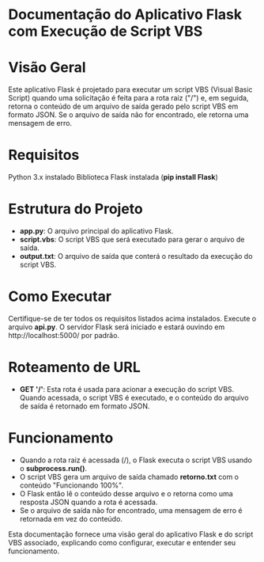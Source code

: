 # Documentação do Aplicativo Flask com Execução de Script VBS

# Visão Geral
Este aplicativo Flask é projetado para executar um script VBS (Visual Basic Script) quando uma solicitação é feita para a rota raiz ("/") e, em seguida, retorna o conteúdo de um arquivo de saída gerado pelo script VBS em formato JSON. Se o arquivo de saída não for encontrado, ele retorna uma mensagem de erro.

# Requisitos
Python 3.x instalado
Biblioteca Flask instalada (**pip install Flask**)

# Estrutura do Projeto
* **app.py**: O arquivo principal do aplicativo Flask.
* **script.vbs**: O script VBS que será executado para gerar o arquivo de saída.
* **output.txt**: O arquivo de saída que conterá o resultado da execução do script VBS.

# Como Executar
Certifique-se de ter todos os requisitos listados acima instalados.
Execute o arquivo **api.py**.
O servidor Flask será iniciado e estará ouvindo em http://localhost:5000/ por padrão.

# Roteamento de URL
* **GET '/'**: Esta rota é usada para acionar a execução do script VBS. Quando acessada, o script VBS é executado, e o conteúdo do arquivo de saída é retornado em formato JSON.

# Funcionamento
* Quando a rota raiz é acessada (/), o Flask executa o script VBS usando o **subprocess.run()**.
* O script VBS gera um arquivo de saída chamado **retorno.txt** com o conteúdo "Funcionando 100%".
* O Flask então lê o conteúdo desse arquivo e o retorna como uma resposta JSON quando a rota é acessada.
* Se o arquivo de saída não for encontrado, uma mensagem de erro é retornada em vez do conteúdo.

Esta documentação fornece uma visão geral do aplicativo Flask e do script VBS associado, explicando como configurar, executar e entender seu funcionamento.
